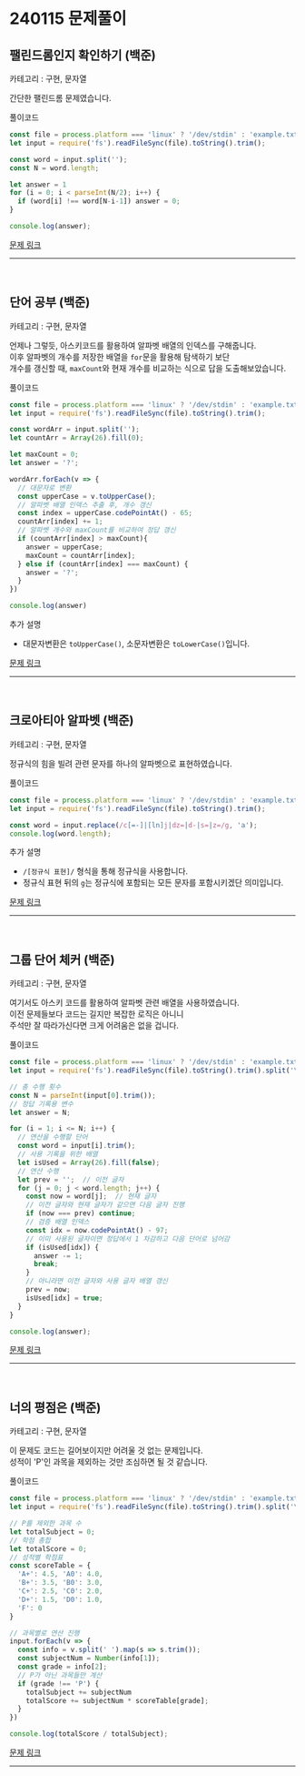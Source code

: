 # 240115 문제풀이

## 팰린드롬인지 확인하기 (백준)

카테고리 : 구현, 문자열

간단한 팰린드롬 문제였습니다.  

풀이코드
```js
const file = process.platform === 'linux' ? '/dev/stdin' : 'example.txt';
let input = require('fs').readFileSync(file).toString().trim();

const word = input.split('');
const N = word.length;

let answer = 1
for (i = 0; i < parseInt(N/2); i++) {
  if (word[i] !== word[N-i-1]) answer = 0;
}

console.log(answer);
```

[문제 링크](https://www.acmicpc.net/problem/10988) 

<hr><br>

## 단어 공부 (백준)

카테고리 : 구현, 문자열

언제나 그렇듯, 아스키코드를 활용하여 알파벳 배열의 인덱스를 구해줍니다.  
이후 알파벳의 개수를 저장한 배열을 `for`문을 활용해 탐색하기 보단  
개수를 갱신할 때, `maxCount`와 현재 개수를 비교하는 식으로 답을 도출해보았습니다.

풀이코드
```js
const file = process.platform === 'linux' ? '/dev/stdin' : 'example.txt';
let input = require('fs').readFileSync(file).toString().trim();

const wordArr = input.split('');
let countArr = Array(26).fill(0);

let maxCount = 0;
let answer = '?';

wordArr.forEach(v => {
  // 대문자로 변환
  const upperCase = v.toUpperCase();
  // 알파벳 배열 인덱스 추출 후, 개수 갱신
  const index = upperCase.codePointAt() - 65;
  countArr[index] += 1;
  // 알파벳 개수와 maxCount를 비교하여 정답 갱신
  if (countArr[index] > maxCount){
    answer = upperCase;
    maxCount = countArr[index];
  } else if (countArr[index] === maxCount) {
    answer = '?';
  }
})

console.log(answer)
```

추가 설명
- 대문자변환은 `toUpperCase()`, 소문자변환은 `toLowerCase()`입니다.

[문제 링크](https://www.acmicpc.net/problem/1157) 

<hr><br>

## 크로아티아 알파벳 (백준)

카테고리 : 구현, 문자열

정규식의 힘을 빌려 관련 문자를 하나의 알파벳으로 표현하였습니다.

풀이코드
```js
const file = process.platform === 'linux' ? '/dev/stdin' : 'example.txt';
let input = require('fs').readFileSync(file).toString().trim();

const word = input.replace(/c[=-]|[ln]j|dz=|d-|s=|z=/g, 'a');
console.log(word.length);
```

추가 설명
- `/[정규식 표현]/` 형식을 통해 정규식을 사용합니다.
- 정규식 표현 뒤의 `g`는 정규식에 포함되는 모든 문자를 포함시키겠단 의미입니다.

[문제 링크](https://www.acmicpc.net/problem/2941) 

<hr><br>

## 그룹 단어 체커 (백준)

카테고리 : 구현, 문자열

여기서도 아스키 코드를 활용하여 알파벳 관련 배열을 사용하였습니다.  
이전 문제들보다 코드는 길지만 복잡한 로직은 아니니  
주석만 잘 따라가신다면 크게 어려움은 없을 겁니다.  

풀이코드
```js
const file = process.platform === 'linux' ? '/dev/stdin' : 'example.txt';
let input = require('fs').readFileSync(file).toString().trim().split('\n');

// 총 수행 횟수
const N = parseInt(input[0].trim());
// 정답 기록용 변수
let answer = N;

for (i = 1; i <= N; i++) {
  // 연산을 수행할 단어
  const word = input[i].trim();
  // 사용 기록을 위한 배열
  let isUsed = Array(26).fill(false);
  // 연산 수행
  let prev = '';  // 이전 글자
  for (j = 0; j < word.length; j++) {
    const now = word[j];  // 현재 글자
    // 이전 글자와 현재 글자가 같으면 다음 글자 진행
    if (now === prev) continue;
    // 검증 배열 인덱스
    const idx = now.codePointAt() - 97;
    // 이미 사용된 글자이면 정답에서 1 차감하고 다음 단어로 넘어감
    if (isUsed[idx]) {
      answer -= 1;
      break;
    }
    // 아니라면 이전 글자와 사용 글자 배열 갱신
    prev = now;
    isUsed[idx] = true;
  }
}

console.log(answer);
```

[문제 링크](https://www.acmicpc.net/problem/1316) 

<hr><br>

## 너의 평점은 (백준)

카테고리 : 구현, 문자열

이 문제도 코드는 길어보이지만 어려울 것 없는 문제입니다.  
성적이 'P'인 과목을 제외하는 것만 조심하면 될 것 같습니다.  

풀이코드
```js
const file = process.platform === 'linux' ? '/dev/stdin' : 'example.txt';
let input = require('fs').readFileSync(file).toString().trim().split('\n');

// P를 제외한 과목 수
let totalSubject = 0;
// 학점 총합
let totalScore = 0;
// 성적별 학점표
const scoreTable = {
  'A+': 4.5, 'A0': 4.0, 
  'B+': 3.5, 'B0': 3.0, 
  'C+': 2.5, 'C0': 2.0,
  'D+': 1.5, 'D0': 1.0,
  'F': 0
}

// 과목별로 연산 진행
input.forEach(v => {
  const info = v.split(' ').map(s => s.trim());
  const subjectNum = Number(info[1]);
  const grade = info[2];
  // P가 아닌 과목들만 계산
  if (grade !== 'P') {
    totalSubject += subjectNum
    totalScore += subjectNum * scoreTable[grade];
  }
})

console.log(totalScore / totalSubject);
```

[문제 링크](https://www.acmicpc.net/problem/25206) 

<hr><br>